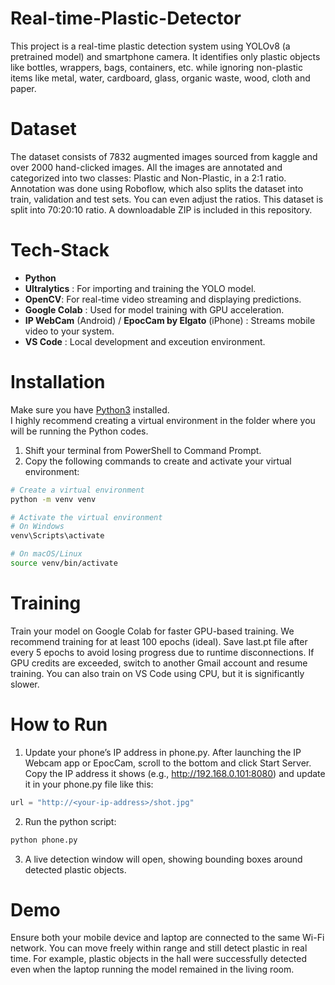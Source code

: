 # Real-time-Plastic-Detector
This project is a real-time plastic detection system using YOLOv8 (a pretrained model) and smartphone camera. It identifies only plastic objects like bottles, wrappers, bags, containers, etc. while ignoring non-plastic items like metal, water, cardboard, glass, organic waste, wood, cloth and paper. 

# Dataset
The dataset consists of 7832 augmented images sourced from kaggle and over 2000 hand-clicked images. All the images are annotated and categorized into two classes: Plastic and Non-Plastic, in a 2:1 ratio. Annotation was done using Roboflow, which also splits the dataset into train, validation and test sets. You can even adjust the ratios. This dataset is split into 70:20:10 ratio. A downloadable ZIP is included in this repository.

# Tech-Stack
- **Python**<br>
- **Ultralytics** : For importing and training the YOLO model.<br>
- **OpenCV**: For real-time video streaming and displaying predictions.<br>
- **Google Colab** : Used for model training with GPU acceleration.<br> 
- **IP WebCam** (Android) / **EpocCam by Elgato** (iPhone) : Streams mobile video 
  to your system.<br>
- **VS Code** : Local development and exceution environment.

# Installation

Make sure you have [Python3](https://www.python.org/downloads/) installed.  
I highly recommend creating a virtual environment in the folder where you will be running the Python codes.

1. Shift your terminal from PowerShell to Command Prompt.  
2. Copy the following commands to create and activate your virtual environment:

```bash
# Create a virtual environment
python -m venv venv

# Activate the virtual environment
# On Windows
venv\Scripts\activate

# On macOS/Linux
source venv/bin/activate
```
# Training
Train your model on Google Colab for faster GPU-based training. We recommend training for at least 100 epochs (ideal). Save last.pt file after every 5 epochs to avoid losing progress due to runtime disconnections. If GPU credits are exceeded, switch to another Gmail account and resume training. You can also train on VS Code using CPU, but it is significantly slower.


# How to Run
1. Update your phone’s IP address in phone.py. After launching the IP Webcam app or EpocCam, scroll to the bottom and click Start Server. Copy the IP address it shows (e.g., http://192.168.0.101:8080) and update it in your phone.py file like this:
```python
url = "http://<your-ip-address>/shot.jpg"
```
2. Run the python script:
```bash
python phone.py
```
3. A live detection window will open, showing bounding boxes around detected plastic objects.

# Demo
Ensure both your mobile device and laptop are connected to the same Wi-Fi network. You can move freely within range and still detect plastic in real time. For example, plastic objects in the hall were successfully detected even when the laptop running the model remained in the living room. 





